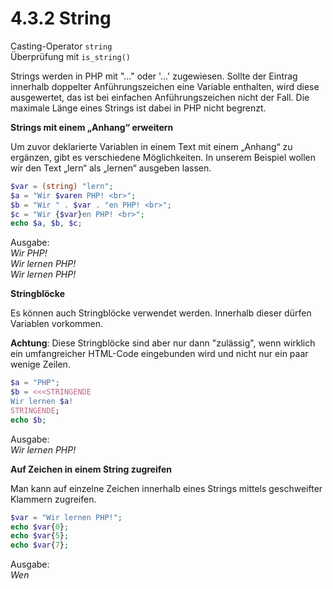 # 4.3.2 String

Casting-Operator `string`  
Überprüfung mit `is_string()`

Strings werden in PHP mit "..." oder '...' zugewiesen. Sollte der Eintrag innerhalb doppelter Anführungszeichen eine Variable enthalten, wird diese ausgewertet, das ist bei einfachen Anführungszeichen nicht der Fall. Die maximale Länge eines Strings ist dabei in PHP nicht begrenzt.

**Strings mit einem „Anhang“ erweitern**

Um zuvor deklarierte Variablen in einem Text mit einem „Anhang“ zu ergänzen, gibt es verschiedene Möglichkeiten. In unserem Beispiel wollen wir den Text „lern“ als „lernen“ ausgeben lassen.

```php linenums="1"
$var = (string) "lern";
$a = "Wir $varen PHP! <br>";
$b = "Wir " . $var . "en PHP! <br>";
$c = "Wir {$var}en PHP! <br>";
echo $a, $b, $c;
```
Ausgabe:<br>
*Wir PHP!*<br>
*Wir lernen PHP!*<br>
*Wir lernen PHP!*<br>

**Stringblöcke**

Es können auch Stringblöcke verwendet werden. Innerhalb dieser dürfen Variablen vorkommen. 

**Achtung**: Diese Stringblöcke sind aber nur dann "zulässig", wenn wirklich ein umfangreicher HTML-Code eingebunden wird und nicht nur ein paar wenige Zeilen.

```php linenums="1"
$a = "PHP";
$b = <<<STRINGENDE
Wir lernen $a!
STRINGENDE;
echo $b;
```

Ausgabe:<br>
*Wir lernen PHP!*<br>

**Auf Zeichen in einem String zugreifen**

Man kann auf einzelne Zeichen innerhalb eines Strings mittels geschweifter Klammern zugreifen.

```php linenums="1"
$var = "Wir lernen PHP!";
echo $var{0};
echo $var{5};
echo $var{7};
```

Ausgabe:<br>
*Wen*<br>

